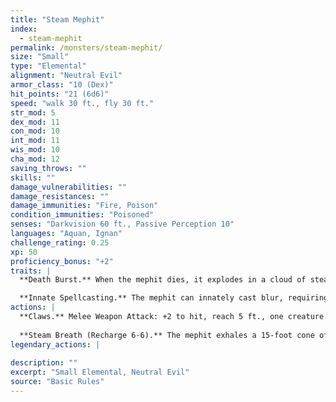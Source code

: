 ```yaml
---
title: "Steam Mephit"
index:
  - steam-mephit
permalink: /monsters/steam-mephit/
size: "Small"
type: "Elemental"
alignment: "Neutral Evil"
armor_class: "10 (Dex)"
hit_points: "21 (6d6)"
speed: "walk 30 ft., fly 30 ft."
str_mod: 5
dex_mod: 11
con_mod: 10
int_mod: 11
wis_mod: 10
cha_mod: 12
saving_throws: ""
skills: ""
damage_vulnerabilities: ""
damage_resistances: ""
damage_immunities: "Fire, Poison"
condition_immunities: "Poisoned"
senses: "Darkvision 60 ft., Passive Perception 10"
languages: "Aquan, Ignan"
challenge_rating: 0.25
xp: 50
proficiency_bonus: "+2"
traits: |
  **Death Burst.** When the mephit dies, it explodes in a cloud of steam. Each creature within 5 ft. of the mephit must succeed on a DC 10 Dexterity saving throw or take 4 (1d8) fire damage.

  **Innate Spellcasting.** The mephit can innately cast blur, requiring no material components. Its innate spellcasting ability is Charisma.
actions: |
  **Claws.** Melee Weapon Attack: +2 to hit, reach 5 ft., one creature. Hit: 2 (1d4) slashing damage plus 2 (1d4) fire damage.
  
  **Steam Breath (Recharge 6-6).** The mephit exhales a 15-foot cone of scalding steam. Each creature in that area must succeed on a DC 10 Dexterity saving throw, taking 4 (1d8) fire damage on a failed save, or half as much damage on a successful one.  
legendary_actions: |
  
description: ""
excerpt: "Small Elemental, Neutral Evil"
source: "Basic Rules"
---
```

